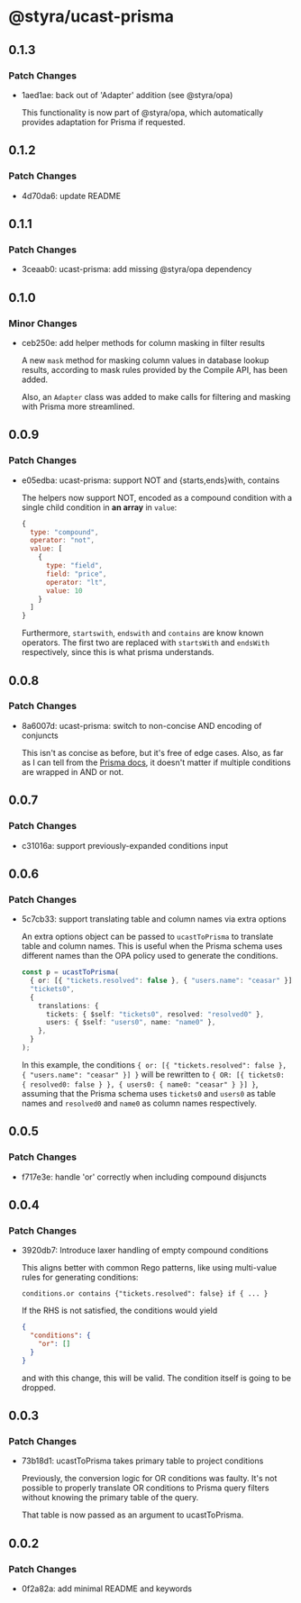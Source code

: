 # @styra/ucast-prisma

## 0.1.3

### Patch Changes

- 1aed1ae: back out of 'Adapter' addition (see @styra/opa)

  This functionality is now part of @styra/opa, which automatically provides adaptation for Prisma if requested.

## 0.1.2

### Patch Changes

- 4d70da6: update README

## 0.1.1

### Patch Changes

- 3ceaab0: ucast-prisma: add missing @styra/opa dependency

## 0.1.0

### Minor Changes

- ceb250e: add helper methods for column masking in filter results

  A new `mask` method for masking column values in database lookup results,
  according to mask rules provided by the Compile API, has been added.

  Also, an `Adapter` class was added to make calls for filtering and masking with Prisma more streamlined.

## 0.0.9

### Patch Changes

- e05edba: ucast-prisma: support NOT and {starts,ends}with, contains

  The helpers now support NOT, encoded as a compound condition with a single
  child condition in **an array** in `value`:

  ```js
  {
    type: "compound",
    operator: "not",
    value: [
      {
        type: "field",
        field: "price",
        operator: "lt",
        value: 10
      }
    ]
  }
  ```

  Furthermore, `startswith`, `endswith` and `contains` are know known operators.
  The first two are replaced with `startsWith` and `endsWith` respectively, since
  this is what prisma understands.

## 0.0.8

### Patch Changes

- 8a6007d: ucast-prisma: switch to non-concise AND encoding of conjuncts

  This isn't as concise as before, but it's free of edge cases.
  Also, as far as I can tell from the [Prisma docs](https://www.prisma.io/docs/orm/reference/prisma-client-reference#and), it doesn't
  matter if multiple conditions are wrapped in AND or not.

## 0.0.7

### Patch Changes

- c31016a: support previously-expanded conditions input

## 0.0.6

### Patch Changes

- 5c7cb33: support translating table and column names via extra options

  An extra options object can be passed to `ucastToPrisma` to translate table and column names.
  This is useful when the Prisma schema uses different names than the OPA policy used to generate
  the conditions.

  ```typescript
  const p = ucastToPrisma(
    { or: [{ "tickets.resolved": false }, { "users.name": "ceasar" }] },
    "tickets0",
    {
      translations: {
        tickets: { $self: "tickets0", resolved: "resolved0" },
        users: { $self: "users0", name: "name0" },
      },
    }
  );
  ```

  In this example, the conditions `{ or: [{ "tickets.resolved": false }, { "users.name": "ceasar" }] }`
  will be rewritten to `{ OR: [{ tickets0: { resolved0: false } }, { users0: { name0: "ceasar" } }] }`,
  assuming that the Prisma schema uses `tickets0` and `users0` as table names and `resolved0` and `name0`
  as column names respectively.

## 0.0.5

### Patch Changes

- f717e3e: handle 'or' correctly when including compound disjuncts

## 0.0.4

### Patch Changes

- 3920db7: Introduce laxer handling of empty compound conditions

  This aligns better with common Rego patterns, like using multi-value
  rules for generating conditions:

  ```rego
  conditions.or contains {"tickets.resolved": false} if { ... }
  ```

  If the RHS is not satisfied, the conditions would yield

  ```json
  {
    "conditions": {
      "or": []
    }
  }
  ```

  and with this change, this will be valid. The condition itself is
  going to be dropped.

## 0.0.3

### Patch Changes

- 73b18d1: ucastToPrisma takes primary table to project conditions

  Previously, the conversion logic for OR conditions was faulty.
  It's not possible to properly translate OR conditions to Prisma
  query filters without knowing the primary table of the query.

  That table is now passed as an argument to ucastToPrisma.

## 0.0.2

### Patch Changes

- 0f2a82a: add minimal README and keywords
